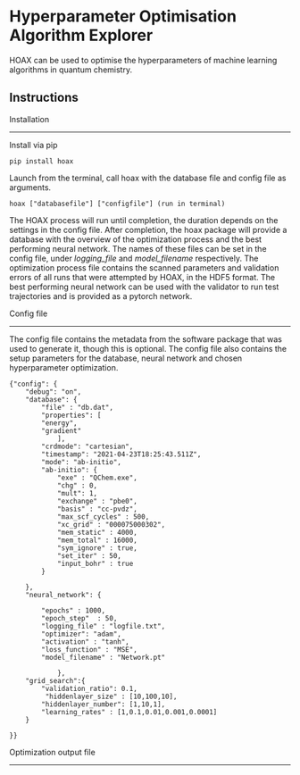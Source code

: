 
Hyperparameter Optimisation Algorithm Explorer
===============================

HOAX can be used to optimise the hyperparameters of machine learning algorithms in quantum chemistry.


Instructions
--------
Installation
************

Install via pip

```
pip install hoax
```
Launch from the terminal, call hoax with the database file and config file as arguments.

```
hoax ["databasefile"] ["configfile"] (run in terminal)
```

The HOAX process will run until completion, the duration depends on the settings in the config file. After completion, the hoax package will provide a database with the overview of the optimization process and the best performing neural network. The names of these files can be set in the config file, under *logging_file* and *model_filename* respectively. The optimization process file contains the scanned parameters and validation errors of all runs that were attempted by HOAX, in the HDF5 format. The best performing neural network can be used with the validator to run test trajectories and is provided as a pytorch network.


Config file
**************

The config file contains the metadata from the software package that was used to generate it, though this is optional.
The config file also contains the setup parameters for the database, neural network and chosen hyperparameter optimization.


```
{"config": {
    "debug": "on",
    "database": { 
        "file" : "db.dat",
        "properties": [
        "energy",
        "gradient"
            ],
        "crdmode": "cartesian",
        "timestamp": "2021-04-23T18:25:43.511Z",
        "mode": "ab-initio",
        "ab-initio": {
            "exe" : "QChem.exe",
            "chg" : 0,
            "mult": 1,
            "exchange" : "pbe0",
            "basis" : "cc-pvdz",
            "max_scf_cycles" : 500,
            "xc_grid" : "000075000302",
            "mem_static" : 4000,
            "mem_total" : 16000,
            "sym_ignore" : true,
            "set_iter" : 50,
            "input_bohr" : true
        }
 
    },
    "neural_network": {

        "epochs" : 1000,
        "epoch_step"  : 50,
        "logging_file" : "logfile.txt",
        "optimizer": "adam",
        "activation" : "tanh",
		"loss_function" : "MSE",
        "model_filename" : "Network.pt"
		
            },
	"grid_search":{
		"validation_ratio": 0.1,
		 "hiddenlayer_size" : [10,100,10],
		"hiddenlayer_number": [1,10,1],
        "learning_rates" : [1,0.1,0.01,0.001,0.0001]
	}	
			
}}

```

Optimization output file
**************








